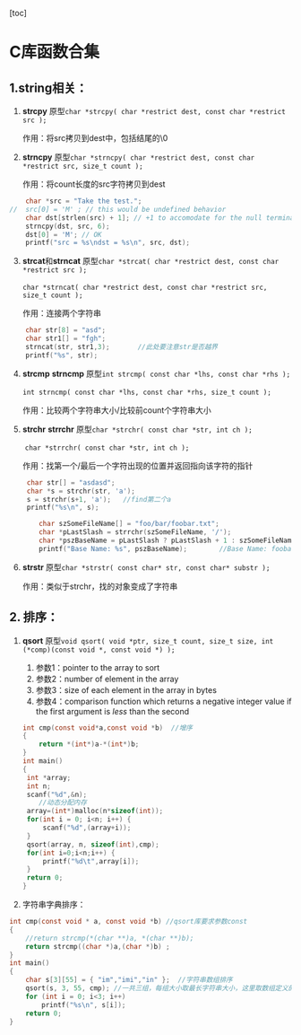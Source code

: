 [toc]

# C库函数合集

## 1.string相关：

1. **strcpy**    原型`char *strcpy( char *restrict dest, const char *restrict src );`

   作用：将src拷贝到dest中，包括结尾的\0

2. **strncpy**   原型`char *strncpy( char *restrict dest, const char *restrict src, size_t count );`

   作用：将count长度的src字符拷贝到dest

```c
	char *src = "Take the test.";
//  src[0] = 'M' ; // this would be undefined behavior
    char dst[strlen(src) + 1]; // +1 to accomodate for the null terminator
    strncpy(dst, src, 6);
    dst[0] = 'M'; // OK
    printf("src = %s\ndst = %s\n", src, dst);
```

3. **strcat**和**strncat**       原型`char *strcat( char *restrict dest, const char *restrict src );`

   ​                                        `char *strncat( char *restrict dest, const char *restrict src, size_t count );`

   作用：连接两个字符串

```c
	char str[8] = "asd";
	char str1[] = "fgh";
	strncat(str, str1,3);		//此处要注意str是否越界
	printf("%s", str);
```

4. **strcmp**    **strncmp**    原型`int strcmp( const char *lhs, const char *rhs );`

   ​										`int strncmp( const char *lhs, const char *rhs, size_t count );`

   作用：比较两个字符串大小/比较前count个字符串大小

5. **strchr**   **strrchr**      原型`char *strchr( const char *str, int ch );`

   ​									 `char *strrchr( const char *str, int ch );`

   作用：找第一个/最后一个字符出现的位置并返回指向该字符的指针

   ```c
   	char str[] = "asdasd";
   	char *s = strchr(str, 'a');
   	s = strchr(s+1, 'a');	//find第二个a
   	printf("%s\n", s);
   ```

   ```c
       char szSomeFileName[] = "foo/bar/foobar.txt";
       char *pLastSlash = strrchr(szSomeFileName, '/');
       char *pszBaseName = pLastSlash ? pLastSlash + 1 : szSomeFileName;
       printf("Base Name: %s", pszBaseName);		//Base Name: foobar.txt
   ```

6. **strstr**      原型`char *strstr( const char* str, const char* substr );`

   作用：类似于strchr，找的对象变成了字符串

## 2. 排序：

1. **qsort**      原型`void qsort( void *ptr, size_t count, size_t size, int (*comp)(const void *, const void *) );`

   1. 参数1：pointer to the array to sort
   2. 参数2：number of element in the array
   3. 参数3：size of each element in the array in bytes
   4. 参数4：comparison function which returns a negative integer value if the first argument is *less* than the second

   ```c
   int cmp(const void*a,const void *b)	//增序
   {
       return *(int*)a-*(int*)b;
   }
   int main()
   {
   	int *array;
   	int n;
   	scanf("%d",&n);
       //动态分配内存
   	array=(int*)malloc(n*sizeof(int));
   	for(int i = 0; i<n; i++) {
   		scanf("%d",(array+i));
   	}
   	qsort(array, n, sizeof(int),cmp);
   	for(int i=0;i<n;i++) {
   		printf("%d\t",array[i]);
   	}
   	return 0;
   }
   ```

2. 字符串字典排序：

```c
int cmp(const void * a, const void *b) //qsort库要求参数const
{
	//return strcmp(*(char **)a, *(char **)b);
	return strcmp((char *)a,(char *)b) ; 
}
int main()
{
	char s[3][55] = { "im","imi","in" };  //字符串数组排序
	qsort(s, 3, 55, cmp); //一共三组，每组大小取最长字符串大小，这里取数组定义的醉哒哒
	for (int i = 0; i<3; i++)
		printf("%s\n", s[i]);
	return 0;
}
```

